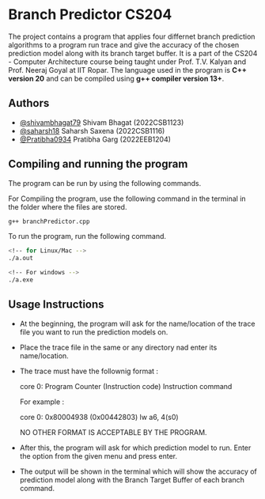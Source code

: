 # Branch Predictor CS204

The project contains a program that applies four differnet branch prediction algorithms to a program run trace and give the accuracy of the chosen prediction model along with its branch target buffer. It is a part of the CS204 - Computer Architecture course being taught under Prof. T.V. Kalyan and Prof. Neeraj Goyal at IIT Ropar. The language used in the program is **C++ version 20** and can be compiled using **g++ compiler version 13+**.

## Authors

- [@shivambhagat79](https://www.github.com/shivambhagat79) Shivam Bhagat (2022CSB1123)
- [@saharsh18](https://github.com/saharsh18) Saharsh Saxena (2022CSB1116)
- [@Pratibha0934](https://github.com/Pratibha0934) Pratibha Garg (2022EEB1204)

## Compiling and running the program

The program can be run by using the following commands.

For Compiling the program, use the following command in the terminal in the folder where the files are stored.

```bash
g++ branchPredictor.cpp
```

To run the program, run the following command.

```bash
<!-- for Linux/Mac -->
./a.out

<!-- For windows -->
./a.exe
```

## Usage Instructions

- At the beginning, the program will ask for the name/location of the trace file you want to run the prediction models on.
- Place the trace file in the same or any directory nad enter its name/location.
- The trace must have the follownig format :

  core 0: Program Counter (Instruction code) Instruction command

  For example :

  core 0: 0x80004938 (0x00442803) lw a6, 4(s0)

  NO OTHER FORMAT IS ACCEPTABLE BY THE PROGRAM.

- After this, the program will ask for which prediction model to run. Enter the option from the given menu and press enter.
- The output will be shown in the terminal which will show the accuracy of prediction model along with the Branch Target Buffer of each branch command.
